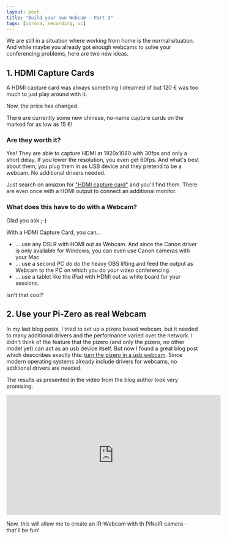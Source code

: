 ```yaml
---
layout: post
title: "Build your own Webcam - Part 3"
tags: [corona, recording, vc]
---
```


We are still in a situation where working from home is the normal situation.
And while maybe you already got enough webcams to solve your conferencing problems, here are two new ideas.

## 1. HDMI Capture Cards

A HDMI capture card was always something I dreamed of but 120 € was too much to just play around with it.

Now, the price has changed.

There are currently some new chinese, no-name capture cards on the marked for as low as 15 €!

### Are they worth it? 

Yes! They are able to capture HDMI at 1920x1080 with 30fps and only a short delay. If you lower the resolution, you even get 60fps.
And what's best about them, you plug them in as USB device and they pretend to be a webcam.
No additional drivers needed.

Just search on amazon for ["HDMI capture card"](https://www.amazon.de/s?k=hdmi+capture+card) and you'll find them.
There are even once with a HDMI output to connect an additional monitor.

### What does this have to do with a Webcam?

Glad you ask ;-)

With a HDMI Capture Card, you can...

* ... use any DSLR with HDMI out as Webcam. And since the Canon driver is only available for Windows, you can even use Canon cameras with your Mac
* ... use a second PC do do the heavy OBS lifting and feed the output as Webcam to the PC on which you do your video conferencing.
* ... use a tablet like the iPad with HDMI out as white board for your sessions. 

Isn't that cool?

## 2. Use your Pi-Zero as real Webcam

In my last blog posts, I tried to set up a pizero based webcam, but it needed to many additional drivers and the performance varied over the network.
I didn't think of the feature that the pizero (and only the pizero, no other model yet) can act as an usb device itself.
But now I found a great blog post which desccribes exactly this: [turn the pizero in a usb webcam](http://www.davidhunt.ie/raspberry-pi-zero-with-pi-camera-as-usb-webcam/).
Since modern operating systems already include drivers for webcams, no additional drivers are needed.

The results as presented in the video from the blog author look very promising:

<iframe width="560" height="315" src="https://www.youtube.com/embed/idD61VOJ024" frameborder="0" allow="accelerometer; autoplay; encrypted-media; gyroscope; picture-in-picture" allowfullscreen></iframe>

Now, this will allow me to create an IR-Webcam with th PiNoIR camera - that'll be fun!


